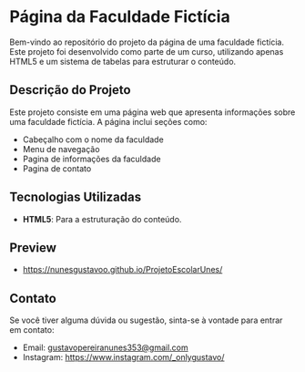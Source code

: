 # Página da Faculdade Fictícia

Bem-vindo ao repositório do projeto da página de uma faculdade fictícia. Este projeto foi desenvolvido como parte de um curso, utilizando apenas HTML5 e um sistema de tabelas para estruturar o conteúdo.

## Descrição do Projeto

Este projeto consiste em uma página web que apresenta informações sobre uma faculdade fictícia. A página inclui seções como:

- Cabeçalho com o nome da faculdade
- Menu de navegação
- Pagina de informações da faculdade
- Pagina de contato

## Tecnologias Utilizadas

- **HTML5**: Para a estruturação do conteúdo.

## Preview

- https://nunesgustavoo.github.io/ProjetoEscolarUnes/

## Contato

Se você tiver alguma dúvida ou sugestão, sinta-se à vontade para entrar em contato:

- Email: gustavopereiranunes353@gmail.com
- Instagram: https://www.instagram.com/_onlygustavo/
